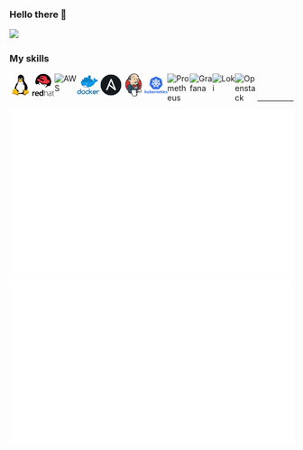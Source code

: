 ### Hello there  👋 
![](https://media1.giphy.com/media/v1.Y2lkPTc5MGI3NjExc3drMHdyY3E5YjhjOHAxNTBlejc2NWE2dXJ6emM3YXFodHIyY212cyZlcD12MV9pbnRlcm5hbF9naWZfYnlfaWQmY3Q9Zw/3ornk57KwDXf81rjWM/giphy.gif)



### My skills


<img align="left" alt="Linux" width="40px" src="https://raw.githubusercontent.com/github/explore/80688e429a7d4ef2fca1e82350fe8e3517d3494d/topics/linux/linux.png" />
<img align="left" alt="CentOS" width="40px" src="https://raw.githubusercontent.com/devicons/devicon/2809b567852a4648062a2d3e7c1c531367458c0b/icons/redhat/redhat-original-wordmark.svg" />
<img align="left" alt="AWS" width="40px" src="https://cdn.iconscout.com/icon/free/png-256/aws-1869025-1583149.png" />
<img align="left" alt="Docker" width="40px" src="https://raw.githubusercontent.com/github/explore/80688e429a7d4ef2fca1e82350fe8e3517d3494d/topics/docker/docker.png" />
<img align="left" alt="Ansible" width="40px" src="https://raw.githubusercontent.com/github/explore/80688e429a7d4ef2fca1e82350fe8e3517d3494d/topics/ansible/ansible.png" />
<img align="left" alt="Jenkins" width="40px" src="https://raw.githubusercontent.com/github/explore/4546263bd5739353083c33dada43f8f31e7d1fd6/topics/jenkins/jenkins.png" />
<img align="left" alt="Kubernetes" width="40px" src="https://raw.githubusercontent.com/devicons/devicon/2809b567852a4648062a2d3e7c1c531367458c0b/icons/kubernetes/kubernetes-plain-wordmark.svg" />
<img align="left" alt="Prometheus" width="40px" src="https://pics.freeicons.io/uploads/icons/png/6813193821551942286-512.png" />
<img align="left" alt="Grafana" width="40px" src="https://pics.freeicons.io/uploads/icons/png/8135670941548141941-512.png" />
<img align="left" alt="Loki" width="40px" src="https://grafana.com/static/assets/img/blog/loki.png" />
<img align="left" alt="Openstack" width="40px" src="https://img.icons8.com/color/480/openstack.png" />


<br/><br/>

---

![Vlad Kamerdinerov GitHub stats](https://github.com/v-kamerdinerov/github-stats/blob/master/generated/overview.svg)
![Vlad Kamerdinerov GitHub stats](https://github.com/v-kamerdinerov/github-stats/blob/master/generated/languages.svg)

